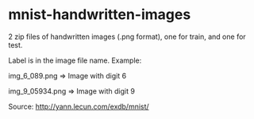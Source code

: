 # mnist-handwritten-images

2 zip files of handwritten images (.png format), one for train, and one for test.

Label is in the image file name. Example:

img_6_089.png => Image with digit 6

img_9_05934.png => Image with digit 9

Source: http://yann.lecun.com/exdb/mnist/
